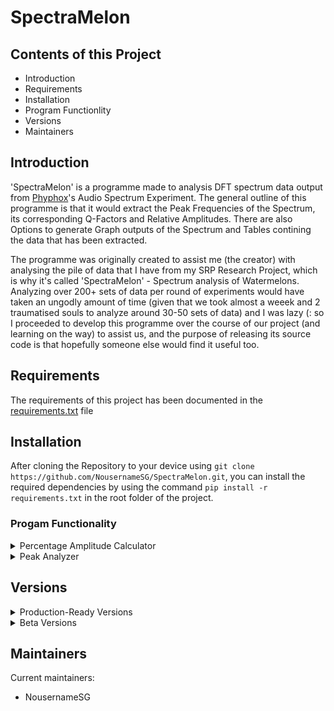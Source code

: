 # SpectraMelon

## Contents of this Project

 - Introduction
 - Requirements
 - Installation
 - Program Functionlity
 - Versions
 - Maintainers
## Introduction

'SpectraMelon' is a programme made to analysis DFT spectrum data output from [Phyphox](https://phyphox.org)'s Audio Spectrum Experiment. The general outline of this programme is that it would extract the Peak Frequencies of the Spectrum, its corresponding Q-Factors and Relative Amplitudes. There are also Options to generate Graph outputs of the Spectrum and Tables contining the data that has been extracted.

The programme was originally created to assist me (the creator) with analysing the pile of data that I have from my SRP Research Project, which is why it's called 'SpectraMelon' - Spectrum analysis of Watermelons. Analyzing over 200+ sets of data per round of experiments would have taken an ungodly amount of time (given that we took almost a weeek and 2 traumatised souls to analyze around 30-50 sets of data) and I was lazy (: so I proceeded to develop this programme over the course of our project (and learning on the way) to assist us, and the purpose of releasing its source code is that hopefully someone else would find it useful too.

## Requirements

The requirements of this project has been documented in the [requirements.txt](https://github.com/NousernameSG/SpectraMelon/blob/master/Requirements.txt) file
## Installation

After cloning the Repository to your device using `git clone https://github.com/NousernameSG/SpectraMelon.git`, you can install the required dependencies by using the command `pip install -r requirements.txt` in the root folder of the project.

### Progam Functionality

<details>
  <summary>Percentage Amplitude Calculator</summary>
  -
</details>
<details>
  <summary>Peak Analyzer</summary>
  -
</details>

## Versions
<details>
  <summary>Production-Ready Versions</summary>
    <ol>
        <li>
        </li>
    </ol>
</details>

<details>
  <summary>Beta Versions</summary>
    <ol>
        <li>
        </li>
    </ol>
</details>


## Maintainers

Current maintainers:
- NousernameSG
